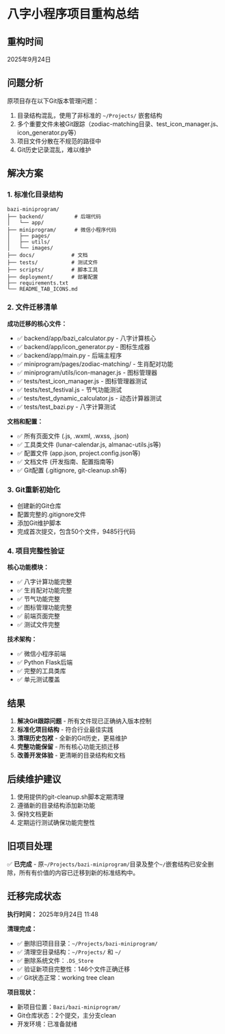 # 八字小程序项目重构总结

## 重构时间
2025年9月24日

## 问题分析
原项目存在以下Git版本管理问题：
1. 目录结构混乱，使用了非标准的 `~/Projects/` 嵌套结构
2. 多个重要文件未被Git跟踪（zodiac-matching目录、test_icon_manager.js、icon_generator.py等）
3. 项目文件分散在不规范的路径中
4. Git历史记录混乱，难以维护

## 解决方案
### 1. 标准化目录结构
```
bazi-miniprogram/
├── backend/          # 后端代码
│   └── app/
├── miniprogram/      # 微信小程序代码
│   ├── pages/
│   ├── utils/
│   └── images/
├── docs/            # 文档
├── tests/           # 测试文件
├── scripts/         # 脚本工具
├── deployment/      # 部署配置
├── requirements.txt
└── README_TAB_ICONS.md
```

### 2. 文件迁移清单
**成功迁移的核心文件：**
- ✅ backend/app/bazi_calculator.py - 八字计算核心
- ✅ backend/app/icon_generator.py - 图标生成器
- ✅ backend/app/main.py - 后端主程序
- ✅ miniprogram/pages/zodiac-matching/ - 生肖配对功能
- ✅ miniprogram/utils/icon-manager.js - 图标管理器
- ✅ tests/test_icon_manager.js - 图标管理器测试
- ✅ tests/test_festival.js - 节气功能测试
- ✅ tests/test_dynamic_calculator.js - 动态计算器测试
- ✅ tests/test_bazi.py - 八字计算测试

**文档和配置：**
- ✅ 所有页面文件 (.js, .wxml, .wxss, .json)
- ✅ 工具类文件 (lunar-calendar.js, almanac-utils.js等)
- ✅ 配置文件 (app.json, project.config.json等)
- ✅ 文档文件 (开发指南、配置指南等)
- ✅ Git配置 (.gitignore, git-cleanup.sh等)

### 3. Git重新初始化
- 创建新的Git仓库
- 配置完整的.gitignore文件
- 添加Git维护脚本
- 完成首次提交，包含50个文件，9485行代码

### 4. 项目完整性验证
**核心功能模块：**
- ✅ 八字计算功能完整
- ✅ 生肖配对功能完整
- ✅ 节气功能完整
- ✅ 图标管理功能完整
- ✅ 前端页面完整
- ✅ 测试文件完整

**技术架构：**
- ✅ 微信小程序前端
- ✅ Python Flask后端
- ✅ 完整的工具类库
- ✅ 单元测试覆盖

## 结果
1. **解决Git跟踪问题** - 所有文件现已正确纳入版本控制
2. **标准化项目结构** - 符合行业最佳实践
3. **清理历史包袱** - 全新的Git历史，更易维护
4. **完整功能保留** - 所有核心功能无损迁移
5. **改善开发体验** - 更清晰的目录结构和文档

## 后续维护建议
1. 使用提供的git-cleanup.sh脚本定期清理
2. 遵循新的目录结构添加新功能
3. 保持文档更新
4. 定期运行测试确保功能完整性

## 旧项目处理
✅ **已完成** - 原`~/Projects/bazi-miniprogram/`目录及整个`~/`嵌套结构已安全删除，所有有价值的内容已迁移到新的标准结构中。

## 迁移完成状态
**执行时间：** 2025年9月24日 11:48

**清理完成：**
- ✅ 删除旧项目目录：`~/Projects/bazi-miniprogram/`
- ✅ 清理空目录结构：`~/Projects/` 和 `~/`
- ✅ 删除系统文件：`.DS_Store`
- ✅ 验证新项目完整性：146个文件正确迁移
- ✅ Git状态正常：working tree clean

**项目现状：**
- 新项目位置：`Bazi/bazi-miniprogram/`
- Git仓库状态：2个提交，主分支clean
- 开发环境：已准备就绪
